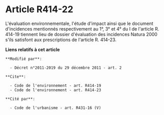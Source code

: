 # Article R414-22

L'évaluation environnementale, l'étude d'impact ainsi que le document d'incidences mentionnés respectivement au 1°, 3° et 4°
du I de l'article R. 414-19 tiennent lieu de dossier d'évaluation des incidences Natura 2000 s'ils satisfont aux
prescriptions de l'article R. 414-23.

**Liens relatifs à cet article**

	**Modifié par**:

	  - Décret n°2011-2019 du 29 décembre 2011 - art. 2

	**Cite**:

	  - Code de l'environnement - art. R414-19
	  - Code de l'environnement - art. R414-23

	**Cité par**:

	  - Code de l'urbanisme - art. R431-16 (V)
